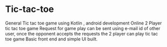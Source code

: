 # Tic-tac-toe
General Tic tac toe game using Kotlin , android development
Online  2 Player tic tac toe game 
Request for game play can be sent using e-mail id of other user, once the opponent accepts the requests the 2 player can play tic tac toe game
Basic front end and simple UI built.

